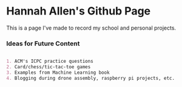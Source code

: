 # Hannah Allen's Github Page

This is a page I've made to record my school and personal projects.

### Ideas for Future Content

```markdown

1. ACM's ICPC practice questions
2. Card/chess/tic-tac-toe games
3. Examples from Machine Learning book
4. Blogging during drone assembly, raspberry pi projects, etc.

```
